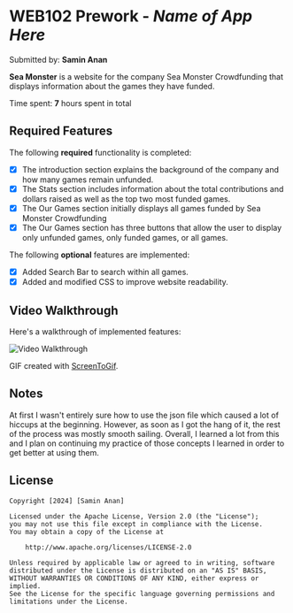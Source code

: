 # WEB102 Prework - *Name of App Here*

Submitted by: **Samin Anan**

**Sea Monster** is a website for the company Sea Monster Crowdfunding that displays information about the games they have funded.

Time spent: **7** hours spent in total

## Required Features

The following **required** functionality is completed:

* [X] The introduction section explains the background of the company and how many games remain unfunded.
* [X] The Stats section includes information about the total contributions and dollars raised as well as the top two most funded games.
* [X] The Our Games section initially displays all games funded by Sea Monster Crowdfunding
* [X] The Our Games section has three buttons that allow the user to display only unfunded games, only funded games, or all games.

The following **optional** features are implemented:

* [X] Added Search Bar to search within all games.
* [X] Added and modified CSS to improve website readability.

## Video Walkthrough

Here's a walkthrough of implemented features:

<img src="https://github.com/Samin-A1/web102_prework/blob/41e98063b8e6ce60a6eaaa168b5574d2e384393b/assets/SeaMonster.gif" title='Video Walkthrough' width='' alt='Video Walkthrough' />

<!-- Replace this with whatever GIF tool you used! -->
GIF created with [ScreenToGif](https://www.screentogif.com/).   
<!-- Recommended tools:
[Kap](https://getkap.co/) for macOS
[ScreenToGif](https://www.screentogif.com/) for Windows
[peek](https://github.com/phw/peek) for Linux. -->

## Notes

At first I wasn't entirely sure how to use the json file which caused a lot of hiccups at the beginning. However, as soon as I got the hang of it, the rest of the process was mostly smooth sailing. Overall, I learned a lot from this and I plan on continuing my practice of those concepts I learned in order to get better at using them.

## License

    Copyright [2024] [Samin Anan]

    Licensed under the Apache License, Version 2.0 (the "License");
    you may not use this file except in compliance with the License.
    You may obtain a copy of the License at

        http://www.apache.org/licenses/LICENSE-2.0

    Unless required by applicable law or agreed to in writing, software
    distributed under the License is distributed on an "AS IS" BASIS,
    WITHOUT WARRANTIES OR CONDITIONS OF ANY KIND, either express or implied.
    See the License for the specific language governing permissions and
    limitations under the License.
